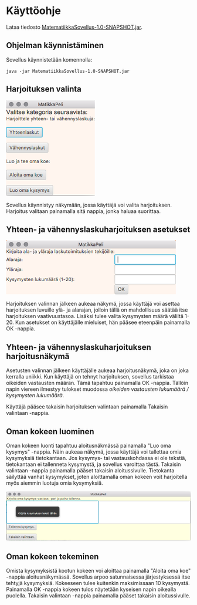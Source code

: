 # Käyttöohje

Lataa tiedosto [MatematiikkaSovellus-1.0-SNAPSHOT.jar](https://github.com/heiniauvinen/ot-harjoitustyo/releases/tag/Viikko5).

## Ohjelman käynnistäminen

Sovellus käynnistetään komennolla:
```
java -jar MatematiikkaSovellus-1.0-SNAPSHOT.jar
```

## Harjoituksen valinta

![Valintanäkymä](kuvat/valikko.png)

Sovellus käynnistyy näkymään, jossa käyttäjä voi valita harjoituksen. 
Harjoitus valitaan painamalla sitä nappia, jonka haluaa suorittaa.

## Yhteen- ja vähennyslaskuharjoituksen asetukset

![Asetukset](kuvat/valintanäkymä.png)

Harjoituksen valinnan jälkeen aukeaa näkymä, jossa käyttäjä voi asettaa 
harjoituksen luvuille ylä- ja alarajan, jolloin tällä on mahdollisuus 
säätää itse harjoituksen vaativuustasoa. Lisäksi tulee valita kysymysten määrä 
väliltä 1-20. Kun asetukset on käyttäjälle mieluiset, hän pääsee eteenpäin painamalla OK -nappia.

## Yhteen- ja vähennyslaskuharjoituksen harjoitusnäkymä

Asetusten valinnan jälkeen käyttäjälle aukeaa harjoitusnäkymä, joka on joka kerralla 
uniikki. Kun käyttäjä on tehnyt harjoituksen, sovellus tarkistaa oikeiden vastausten määrän.
Tämä tapahtuu painamalla OK -nappia. Tällöin napin viereen ilmestyy tulokset muodossa 
_oikeiden vastausten lukumäärä / kysymysten lukumäärä_.

Käyttäjä pääsee takaisin harjoituksen valintaan painamalla Takaisin valintaan -nappia.
 
## Oman kokeen luominen


Oman kokeen luonti tapahtuu aloitusnäkmässä painamalla "Luo oma kysymys" -nappia.
Näin aukeaa näkymä, jossa käyttäjä voi tallettaa omia kysymyksiä tietokantaan. 
Jos kysymys- tai vastauskohdassa ei ole tekstiä, tietokantaan ei tallenneta kysymystä, ja sovellus varoittaa tästä.
Takaisin valintaan -nappia painamalla pääset takaisin aloitussivulle.
Tietokanta säilyttää vanhat kysymykset, joten aloittamalla oman kokeen voit harjoitella myös aiemmin luotuja omia kysymyksiä.

![Kysymyksen luominen](kuvat/omakysymys.png)

## Oman kokeen tekeminen

Omista kysymyksistä kootun kokeen voi aloittaa painamalla "Aloita oma koe" -nappia aloitusnäkymässä.
Sovellus arpoo satunnaisessa järjestyksessä itse tehtyjä kysymyksiä. Kokeeseen tulee kuitenkin
maksimissaan 10 kysymystä. 
Painamalla OK -nappia kokeen tulos näytetään kyseisen napin oikealla puolella. 
Takaisin valintaan -nappia painamalla pääset takaisin aloitussivulle.

